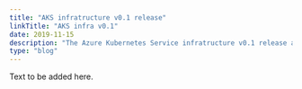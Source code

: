 ```yaml
---
title: "AKS infratructure v0.1 release"
linkTitle: "AKS infra v0.1"
date: 2019-11-15
description: "The Azure Kubernetes Service infratructure v0.1 release announcement"
type: "blog"
---
```


Text to be added here.
